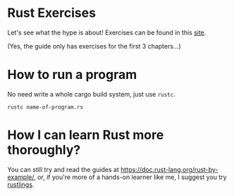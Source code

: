 # Rust Exercises
Let's see what the hype is about!
Exercises can be found in this [site](https://doc.rust-lang.org/rust-by-example/).

(Yes, the guide only has exercises for the first 3 chapters...)

# How to run a program
No need write a whole cargo build system, just use `rustc`.
```
rustc name-of-program.rs
```

# How I can learn Rust more thoroughly?
You can still try and read the guides at https://doc.rust-lang.org/rust-by-example/, or, if you're more of a hands-on learner like me, I suggest you try [rustlings](https://github.com/rust-lang/rustlings).